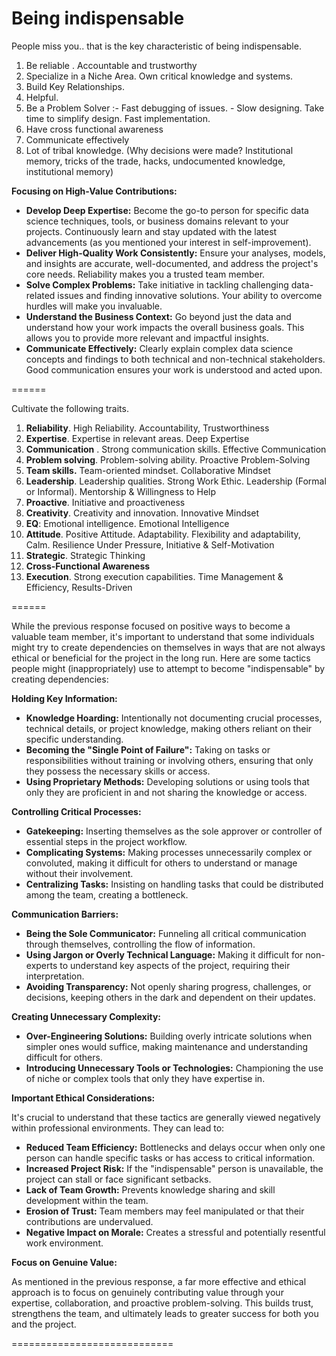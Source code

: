Being indispensable
==================


People miss you.. that is the key characteristic of being indispensable.

1.  Be reliable . Accountable and trustworthy
2.  Specialize in a Niche Area. Own critical knowledge and systems.
3.  Build Key Relationships.
4.  Helpful.
5.  Be a Problem Solver :- Fast debugging of issues. - Slow designing. Take time to simplify design. Fast implementation.
6.  Have cross functional awareness
7.  Communicate effectively
8.  Lot of tribal knowledge. (Why decisions were made? Institutional memory, tricks of the trade, hacks, undocumented knowledge, institutional memory)

  

**Focusing on High-Value Contributions:**

*   **Develop Deep Expertise:** Become the go-to person for specific data science techniques, tools, or business domains relevant to your projects. Continuously learn and stay updated with the latest advancements (as you mentioned your interest in self-improvement).
*   **Deliver High-Quality Work Consistently:** Ensure your analyses, models, and insights are accurate, well-documented, and address the project's core needs. Reliability makes you a trusted team member.
*   **Solve Complex Problems:** Take initiative in tackling challenging data-related issues and finding innovative solutions. Your ability to overcome hurdles will make you invaluable.
*   **Understand the Business Context:** Go beyond just the data and understand how your work impacts the overall business goals. This allows you to provide more relevant and impactful insights.
*   **Communicate Effectively:** Clearly explain complex data science concepts and findings to both technical and non-technical stakeholders. Good communication ensures your work is understood and acted upon.

  

  

  

\======

Cultivate the following traits. 

  

1.  **Reliability**. High Reliability. Accountability, Trustworthiness
2.  **Expertise**. Expertise in relevant areas. Deep Expertise
3.  **Communication** . Strong communication skills. Effective Communication
4.  **Problem solving**. Problem-solving ability. Proactive Problem-Solving
5.  **Team skills.** Team-oriented mindset. Collaborative Mindset
6.  **Leadership**. Leadership qualities. Strong Work Ethic. Leadership (Formal or Informal). Mentorship & Willingness to Help
7.  **Proactive**. Initiative and proactiveness
8.  **Creativity**. Creativity and innovation. Innovative Mindset
9.  **EQ**: Emotional intelligence. Emotional Intelligence
10.  **Attitude**. Positive Attitude. Adaptability. Flexibility and adaptability, Calm. Resilience Under Pressure, Initiative & Self-Motivation
11.  **Strategic**. Strategic Thinking
12.  **Cross-Functional Awareness**
13.  **Execution**. Strong execution capabilities. Time Management & Efficiency, Results-Driven

  

  

\======

While the previous response focused on positive ways to become a valuable team member, it's important to understand that some individuals might try to create dependencies on themselves in ways that are not always ethical or beneficial for the project in the long run. Here are some tactics people might (inappropriately) use to attempt to become "indispensable" by creating dependencies:

**Holding Key Information:**

*   **Knowledge Hoarding:** Intentionally not documenting crucial processes, technical details, or project knowledge, making others reliant on their specific understanding.
*   **Becoming the "Single Point of Failure":** Taking on tasks or responsibilities without training or involving others, ensuring that only they possess the necessary skills or access.
*   **Using Proprietary Methods:** Developing solutions or using tools that only they are proficient in and not sharing the knowledge or access.

**Controlling Critical Processes:**

*   **Gatekeeping:** Inserting themselves as the sole approver or controller of essential steps in the project workflow.
*   **Complicating Systems:** Making processes unnecessarily complex or convoluted, making it difficult for others to understand or manage without their involvement.
*   **Centralizing Tasks:** Insisting on handling tasks that could be distributed among the team, creating a bottleneck.

**Communication Barriers:**

*   **Being the Sole Communicator:** Funneling all critical communication through themselves, controlling the flow of information.
*   **Using Jargon or Overly Technical Language:** Making it difficult for non-experts to understand key aspects of the project, requiring their interpretation.
*   **Avoiding Transparency:** Not openly sharing progress, challenges, or decisions, keeping others in the dark and dependent on their updates.

**Creating Unnecessary Complexity:**

*   **Over-Engineering Solutions:** Building overly intricate solutions when simpler ones would suffice, making maintenance and understanding difficult for others.
*   **Introducing Unnecessary Tools or Technologies:** Championing the use of niche or complex tools that only they have expertise in.

**Important Ethical Considerations:**

It's crucial to understand that these tactics are generally viewed negatively within professional environments. They can lead to:

*   **Reduced Team Efficiency:** Bottlenecks and delays occur when only one person can handle specific tasks or has access to critical information.
*   **Increased Project Risk:** If the "indispensable" person is unavailable, the project can stall or face significant setbacks.
*   **Lack of Team Growth:** Prevents knowledge sharing and skill development within the team.
*   **Erosion of Trust:** Team members may feel manipulated or that their contributions are undervalued.
*   **Negative Impact on Morale:** Creates a stressful and potentially resentful work environment.

**Focus on Genuine Value:**

As mentioned in the previous response, a far more effective and ethical approach is to focus on genuinely contributing value through your expertise, collaboration, and proactive problem-solving. This builds trust, strengthens the team, and ultimately leads to greater success for both you and the project.

  

\============================
